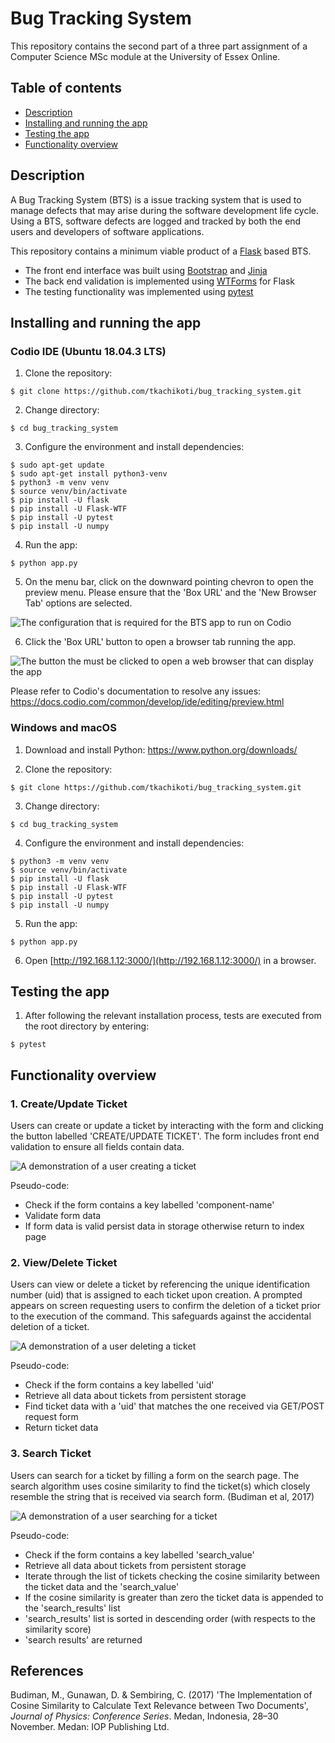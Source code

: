 # Bug Tracking System

This repository contains the second part of a three part assignment of a Computer Science MSc module at the University of Essex Online.

## Table of contents

- [Description](#description)
- [Installing and running the app](#installing-and-running-the-app)
- [Testing the app](#testing-the-app)
- [Functionality overview](#functionality-overview)


## Description

A Bug Tracking System (BTS) is a issue tracking system that is used to manage defects that may arise during the software development life cycle. Using a BTS, software defects are logged and tracked by both the end users and developers of software applications.

This repository contains a minimum viable product of a [Flask](https://github.com/pallets/flask) based BTS.
- The front end interface was built using [Bootstrap](https://github.com/twbs/bootstrap) and [Jinja](https://github.com/pallets/jinja)
- The back end validation is implemented using [WTForms](https://github.com/wtforms/flask-wtf) for Flask
- The testing functionality was implemented using [pytest](https://github.com/pytest-dev/pytest)


## Installing and running the app

### Codio IDE (Ubuntu 18.04.3 LTS)

1. Clone the repository:

```
$ git clone https://github.com/tkachikoti/bug_tracking_system.git
```

2. Change directory:

```
$ cd bug_tracking_system
```

3. Configure the environment and install dependencies:

```
$ sudo apt-get update
$ sudo apt-get install python3-venv
$ python3 -m venv venv
$ source venv/bin/activate
$ pip install -U flask
$ pip install -U Flask-WTF
$ pip install -U pytest
$ pip install -U numpy
```

4. Run the app:

```
$ python app.py
```

5. On the menu bar, click on the downward pointing chevron to open the preview menu. Please ensure that the 'Box URL' and the 'New Browser Tab' options are selected.

![The configuration that is required for the BTS app to run on Codio](https://storage.googleapis.com/tkachikoti-static-files/image/github/bug-tracking-system/codio_config_1.png)

6. Click the 'Box URL' button to open a browser tab running the app.

![The button the must be clicked to open a web browser that can display the app](https://storage.googleapis.com/tkachikoti-static-files/image/github/bug-tracking-system/codio_config_2.png)

Please refer to Codio's documentation to resolve any issues:
https://docs.codio.com/common/develop/ide/editing/preview.html

### Windows and macOS

1. Download and install Python: https://www.python.org/downloads/

2. Clone the repository:

```
$ git clone https://github.com/tkachikoti/bug_tracking_system.git
```

3. Change directory:

```
$ cd bug_tracking_system
```

4. Configure the environment and install dependencies:

```
$ python3 -m venv venv
$ source venv/bin/activate
$ pip install -U flask
$ pip install -U Flask-WTF
$ pip install -U pytest
$ pip install -U numpy
```

5. Run the app:

```
$ python app.py
```

6. Open [http://192.168.1.12:3000/](http://192.168.1.12:3000/) in a browser.

## Testing the app

1. After following the relevant installation process, tests are executed from the root directory by entering:

```
$ pytest
```

## Functionality overview


### 1. Create/Update Ticket

Users can create or update a ticket by interacting with the form and clicking the button labelled 'CREATE/UPDATE TICKET'. The form includes front end validation to ensure all fields contain data.

![A demonstration of a user creating a ticket](https://storage.googleapis.com/tkachikoti-static-files/image/github/bug-tracking-system/bts_create_page.gif)

Pseudo-code:

- Check if the form contains a key labelled 'component-name'
- Validate form data
- If form data is valid persist data in storage otherwise return to index page


### 2. View/Delete Ticket

Users can view or delete a ticket by referencing the unique identification number (uid) that is assigned to each ticket upon creation. A prompted appears on screen requesting users to confirm the deletion of a ticket prior to the execution of the command. This safeguards against the accidental deletion of a ticket.

![A demonstration of a user deleting a ticket](https://storage.googleapis.com/tkachikoti-static-files/image/github/bug-tracking-system/bts_create_page.gif)

Pseudo-code:

- Check if the form contains a key labelled 'uid'
- Retrieve all data about tickets from persistent storage
- Find ticket data with a 'uid' that matches the one received via GET/POST request form
- Return ticket data

### 3. Search Ticket

Users can search for a ticket by filling a form on the search page. The search algorithm uses cosine similarity to find the ticket(s) which closely resemble the string that is received via search form. (Budiman et al, 2017)

![A demonstration of a user searching for a ticket](https://storage.googleapis.com/tkachikoti-static-files/image/github/bug-tracking-system/bts_search_page.gif)

Pseudo-code:

- Check if the form contains a key labelled 'search_value'
- Retrieve all data about tickets from persistent storage
- Iterate through the list of tickets checking the cosine similarity between the ticket data and the 'search_value'
- If the cosine similarity is greater than zero the ticket data is appended to the 'search_results' list
- 'search_results' list is sorted in descending order (with respects to the similarity score)
- 'search results' are returned

## References


Budiman, M., Gunawan, D. & Sembiring, C. (2017) 'The Implementation of Cosine Similarity to Calculate Text Relevance between Two Documents', *Journal of Physics: Conference Series*. Medan, Indonesia, 28–30 November. Medan: IOP Publishing Ltd.